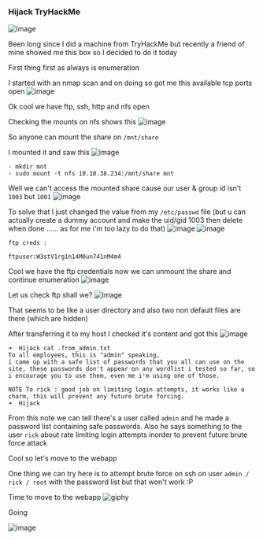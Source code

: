 <h3> Hijack TryHackMe </h3>

![image](https://github.com/h4ckyou/h4ckyou.github.io/assets/127159644/f4519c5a-bf39-44bd-989a-195f14153a0c)

Been long since I did a machine from TryHackMe but recently a friend of mine showed me this box so I decided to do it today

First thing first as always is enumeration

I started with an nmap scan and on doing so got me this available tcp ports open
![image](https://github.com/h4ckyou/h4ckyou.github.io/assets/127159644/f87e8f09-67ae-40d2-b363-df0a3f251814)

Ok cool we have ftp, ssh, http and nfs open

Checking the mounts on nfs shows this
![image](https://github.com/h4ckyou/h4ckyou.github.io/assets/127159644/9cbe16a7-bd94-4af9-b594-cc3e375308df)

So anyone can mount the share on `/mnt/share`

I mounted it and saw this
![image](https://github.com/h4ckyou/h4ckyou.github.io/assets/127159644/c244adfe-248f-4ee3-9d4c-d0df276b74c1)

```
- mkdir mnt
- sudo mount -t nfs 10.10.38.234:/mnt/share mnt
```

Well we can't access the mounted share cause our user & group id isn't `1003` but `1001`
![image](https://github.com/h4ckyou/h4ckyou.github.io/assets/127159644/096ae2e0-424f-4142-9298-836923711705)

To solve that I just changed the value from my `/etc/passwd` file (but u can actually create a dummy account and make the uid/gid 1003 then delete when done ...... as for me i'm too lazy to do that)
![image](https://github.com/h4ckyou/h4ckyou.github.io/assets/127159644/32dc459d-a804-457e-b8c2-9f8af0fe0268)
![image](https://github.com/h4ckyou/h4ckyou.github.io/assets/127159644/f30871f0-fe8a-4822-bc7d-5ab6a1831519)

```
ftp creds :

ftpuser:W3stV1rg1n14M0un741nM4m4
```

Cool we have the ftp credentials now we can unmount the share and continue enumeration
![image](https://github.com/h4ckyou/h4ckyou.github.io/assets/127159644/b28b3bc2-13e9-42e2-9192-4f32c31c5a22)

Let us check ftp shall we?
![image](https://github.com/h4ckyou/h4ckyou.github.io/assets/127159644/a9598e72-db0f-4502-b673-de6a8cc40f6b)

That seems to be like a user directory and also two non default files are there (which are hidden) 

After transferring it to my host I checked it's content and got this
![image](https://github.com/h4ckyou/h4ckyou.github.io/assets/127159644/26fd23bf-0b0c-4dce-a5d3-ab513dfbadf7)

```
➜  Hijack cat .from_admin.txt 
To all employees, this is "admin" speaking,
i came up with a safe list of passwords that you all can use on the site, these passwords don't appear on any wordlist i tested so far, so i encourage you to use them, even me i'm using one of those.

NOTE To rick : good job on limiting login attempts, it works like a charm, this will prevent any future brute forcing.
➜  Hijack
```

From this note we can tell there's a user called `admin` and he made a password list containing safe passwords. Also he says something to the user `rick` about rate limiting login attempts inorder to prevent future brute force attack

Cool so let's move to the webapp

One thing we can try here is to attempt brute force on ssh on user `admin / rick / root` with the password list but that won't work :P

Time to move to the webapp 
![giphy](https://github.com/h4ckyou/h4ckyou.github.io/assets/127159644/09557d16-86b1-4eaf-834e-ec228f5613f5)

Going



![image](https://github.com/h4ckyou/h4ckyou.github.io/assets/127159644/cc9766c7-0691-4712-b222-8c1f12bf0e5b)

